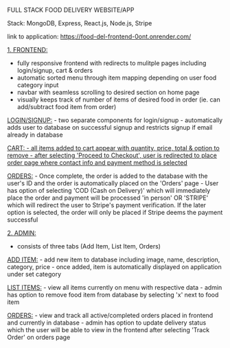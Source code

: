 FULL STACK FOOD DELIVERY WEBSITE/APP  

Stack: MongoDB, Express, React.js, Node.js, Stripe

link to application: https://food-del-frontend-0ont.onrender.com/

<ins>1. FRONTEND:</ins>
  - fully responsive frontend with redirects to mulitple pages including login/signup, cart & orders
  - automatic sorted menu through item mapping depending on user food category input
  - navbar with seamless scrolling to desired section on home page
  - visually keeps track of number of items of desired food in order (ie. can add/subtract food item from order)

  <ins>LOGIN/SIGNUP:</ins>
    - two separate components for login/signup
    - automatically adds user to database on successful signup and restricts signup if email already in database
    
  <ins>CART:<ins>
    - all items added to cart appear with quantity, price, total & option to remove
    - after selecting 'Proceed to Checkout', user is redirected to place order page where contact info and payment method is selected
  
  <ins>ORDERS:</ins>
    - Once complete, the order is added to the database with the user's ID and the order is automatically placed on the 'Orders' page
    - User has option of selecting 'COD (Cash on Delivery)' which will immediately place the order and payment will be processed 'in person' OR 'STRIPE' which will redirect the user to Stripe's payment verification. If the later option is selected, the order will only be placed if Stripe deems the payment successful

<ins>2. ADMIN:</ins>
  - consists of three tabs (Add Item, List Item, Orders)

  <ins>ADD ITEM:</ins>
    - add new item to database including image, name, description, category, price
    - once added, item is automatically displayed on application under set category

  <ins>LIST ITEMS:</ins>
    - view all items currently on menu with respective data
    - admin has option to remove food item from database by selecting 'x' next to food item

  <ins>ORDERS:</ins>
    - view and track all active/completed orders placed in frontend and currently in database
    - admin has option to update delivery status which the user will be able to view in the frontend after selecting 'Track Order' on orders page
